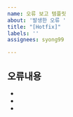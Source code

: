 ```yaml
---
name: 오류 보고 템플릿
about: '발생한 오류 '
title: "[Hotfix]"
labels: ''
assignees: syong99

---
```


## 오류내용
- 
- 
-
